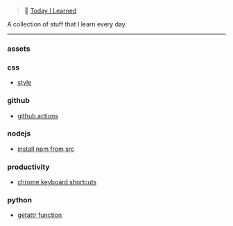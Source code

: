 
> 📝 [Today I Learned](https://rishabh.xyz/til/)


A collection of stuff that I learn every day.

---

### assets


### css

- [style](css/style.scss)

### github

- [github actions](github/github-actions.md)

### nodejs

- [install npm from src](nodejs/install-npm-from-src.md)

### productivity

- [chrome keyboard shortcuts](productivity/chrome-keyboard-shortcuts.md)

### python

- [getattr function](python/getattr-function.md)

